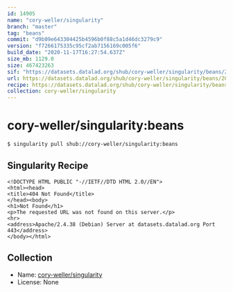 ```yaml
---
id: 14905
name: "cory-weller/singularity"
branch: "master"
tag: "beans"
commit: "d9b09e643304425b4596b0f88c5a1d46dc3279c9"
version: "f7266175335c95cf2ab7156169c005f6"
build_date: "2020-11-17T16:27:54.637Z"
size_mb: 1129.0
size: 467423263
sif: "https://datasets.datalad.org/shub/cory-weller/singularity/beans/2020-11-17-d9b09e64-f7266175/f7266175335c95cf2ab7156169c005f6.sif"
url: https://datasets.datalad.org/shub/cory-weller/singularity/beans/2020-11-17-d9b09e64-f7266175/
recipe: https://datasets.datalad.org/shub/cory-weller/singularity/beans/2020-11-17-d9b09e64-f7266175/Singularity
collection: cory-weller/singularity
---
```


# cory-weller/singularity:beans

```bash
$ singularity pull shub://cory-weller/singularity:beans
```

## Singularity Recipe

```singularity
<!DOCTYPE HTML PUBLIC "-//IETF//DTD HTML 2.0//EN">
<html><head>
<title>404 Not Found</title>
</head><body>
<h1>Not Found</h1>
<p>The requested URL was not found on this server.</p>
<hr>
<address>Apache/2.4.38 (Debian) Server at datasets.datalad.org Port 443</address>
</body></html>
```

## Collection

 - Name: [cory-weller/singularity](https://github.com/cory-weller/singularity)
 - License: None

